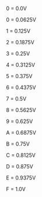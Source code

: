 0 = 0.0V

0 = 0.0625V

1 = 0.125V

2 = 0.1875V

3 = 0.25V

4 = 0.3125V

5 = 0.375V

6 = 0.4375V

7 = 0.5V

8 = 0.5625V

9 = 0.625V

A = 0.6875V

B = 0.75V

C = 0.8125V

D = 0.875V

E = 0.9375V

F = 1.0V
